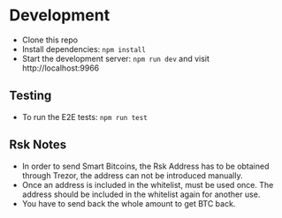 # Development

- Clone this repo
- Install dependencies: `npm install`
- Start the development server: `npm run dev` and visit http://localhost:9966

## Testing
- To run the E2E tests: `npm run test`

## Rsk Notes

- In order to send Smart Bitcoins, the Rsk Address has to be obtained through Trezor, the address can not be introduced manually.
- Once an address is included in the whitelist, must be used once. The address should be included in the whitelist again for another use.
- You have to send back the whole amount to get BTC back.
